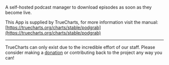 A self-hosted podcast manager to download episodes as soon as they become live.

This App is supplied by TrueCharts, for more information visit the manual: [https://truecharts.org/charts/stable/podgrab](https://truecharts.org/charts/stable/podgrab)

---

TrueCharts can only exist due to the incredible effort of our staff.
Please consider making a [donation](https://truecharts.org/about/sponsor) or contributing back to the project any way you can!
